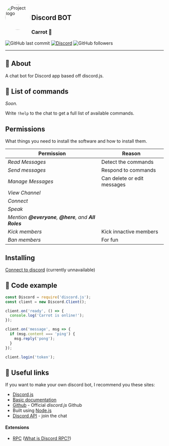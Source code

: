 <img align="left" width=80px height=80px src="https://i.ibb.co/27n40Xx/bot-avatar.png" alt="Project logo" style="border-radius: 50%;">

## Discord BOT
### Carrot 🥕

![GitHub last commit](https://img.shields.io/github/last-commit/pajka-js/discord-bot) [![Discord](https://img.shields.io/discord/665924269426868247.svg?label=Pajka's%20Discord&logo=discord&logoColor=ffffff&color=7389D8&labelColor=237289DA)](https://discord.gg/eSUGj3p) ![GitHub followers](https://img.shields.io/github/followers/pajka-js?style=social)

---

## 🧐 About <a name = "about"></a>

A chat bot for Discord app based off discord.js.

## 📝 List of commands

*Soon.*

Write ```!help``` to the chat to get a full list of available commands.

## Permissions

What things you need to install the software and how to install them.

| Permission    | Reason                                       |
| ------------- | -------------------------------------------- |
| *Read Messages* | Detect the commands               |
| *Send messages* | Respond to commands  |
| *Manage Messages* | Can delete or edit messages |
| *View Channel* |                           |
| *Connect* |                                      |
| *Speak* |                                       |
| *Mention __@everyone__, __@here__, and __All Roles__* | |
| *Kick members* |      Kick innactive members               |
| *Ban members* |       For fun                                |



## Installing

[Connect to discord](https://discord.com/oauth2/authorize?client_id=752902171342667817&scope=bot&permissions=2146958839) (currently unnavailable)


## 🚀 Code example

```javascript
const Discord = require('discord.js');
const client = new Discord.Client();

client.on('ready', () => {
  console.log('Carrot is online!');
});

client.on('message', msg => {
  if (msg.content === 'ping') {
    msg.reply('pong');
  }
});

client.login('token');
```

## 🔗 Useful links

If you want to make your own discord bot, I recommend you these sites:
- [Discord.js](https://discord.js.org/#/)
- [Basic documentation](https://discord.js.org/#/docs/main/master/general/welcome)
- [Github](https://github.com/discordjs/discord.js) - Official *discord.js* Github
- Built using [Node.js](https://nodejs.org/en/)
- [Discord API](https://discord.com/invite/discord-api) - join the chat


#### Extensions

- [RPC](https://www.npmjs.com/package/discord-rpc) ([What is Discord RPC?](https://developer.valvesoftware.com/wiki/Implementing_Discord_RPC#:~:text=Discord%20RPC%20is%20a%20library,Windows%2C%20macOS%2C%20and%20Linux.))